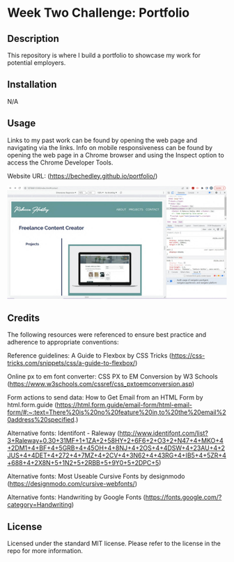 # Week Two Challenge: Portfolio

## Description

This repository is where I build a portfolio to showcase my work for potential employers.

## Installation

N/A

## Usage

Links to my past work can be found by opening the web page and navigating via the links. Info on mobile responsiveness can be found by opening the web page in a Chrome browser and using the Inspect option to access the Chrome Developer Tools.

Website URL: (https://bechedley.github.io/portfolio/)


![Screenshot of webpage with splitscreen showing the Chrome dev tools window](assets/images/webpage-screenshot.jpg)
    

## Credits

The following resources were referenced to ensure best practice and adherence to appropriate conventions:

Reference guidelines: A Guide to Flexbox by CSS Tricks (https://css-tricks.com/snippets/css/a-guide-to-flexbox/)

Online px to em font converter: CSS PX to EM Conversion by W3 Schools (https://www.w3schools.com/cssref/css_pxtoemconversion.asp)

Form actions to send data: How to Get Email from an HTML Form by html.form.guide (https://html.form.guide/email-form/html-email-form/#:~:text=There%20is%20no%20feature%20in,to%20the%20email%20address%20specified.)

Alternative fonts: Identifont - Raleway (http://www.identifont.com/list?3+Raleway+0.30+31MF+1+1ZA+2+58HY+2+6F6+2+O3+2+N47+4+MKO+4+2DM1+4+BF+4+5GRB+4+45OH+4+8NJ+4+2OS+4+4DSW+4+23AU+4+2JUS+4+4DET+4+272+4+7MZ+4+2CV+4+3N62+4+43RG+4+IB5+4+5ZR+4+688+4+2X8N+5+1N2+5+2RBB+5+9Y0+5+2DPC+5)

Alternative fonts: Most Useable Cursive Fonts by designmodo (https://designmodo.com/cursive-webfonts/)

Alternative fonts: Handwriting by Google Fonts (https://fonts.google.com/?category=Handwriting)


## License

Licensed under the standard MIT license. Please refer to the license in the repo for more information.